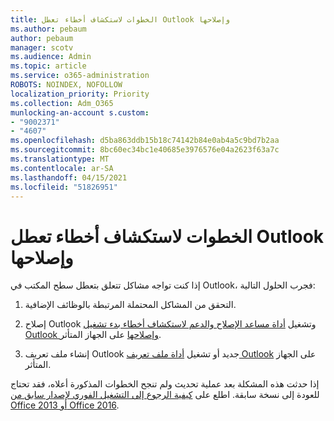 ```yaml
---
title: الخطوات لاستكشاف أخطاء تعطل Outlook وإصلاحها
ms.author: pebaum
author: pebaum
manager: scotv
ms.audience: Admin
ms.topic: article
ms.service: o365-administration
ROBOTS: NOINDEX, NOFOLLOW
localization_priority: Priority
ms.collection: Adm_O365
munlocking-an-account s.custom:
- "9002371"
- "4607"
ms.openlocfilehash: d5ba863ddb15b18c74142b84e0ab4a5c9bd7b2aa
ms.sourcegitcommit: 8bc60ec34bc1e40685e3976576e04a2623f63a7c
ms.translationtype: MT
ms.contentlocale: ar-SA
ms.lasthandoff: 04/15/2021
ms.locfileid: "51826951"
---
```

# <a name="outlook-crash-troubleshooting-steps"></a>الخطوات لاستكشاف أخطاء تعطل Outlook وإصلاحها

إذا كنت تواجه مشاكل تتعلق بتعطل سطح المكتب في Outlook، فجرب الحلول التالية:

1. التحقق من المشاكل المحتملة المرتبطة بالوظائف الإضافية.

2. إصلاح Outlook وتشغيل [أداة مساعد الإصلاح والدعم لاستكشاف أخطاء بدء تشغيل Outlook وإصلاحها](https://aka.ms/SaRA-OutlookWontStart) على الجهاز المتأثر.

3. إنشاء ملف تعريف Outlook جديد أو تشغيل [أداة ملف تعريف Outlook](https://aka.ms/SaRA-OutlookSetupProfile) على الجهاز المتأثر.

إذا حدثت هذه المشكلة بعد عملية تحديث ولم تنجح الخطوات المذكورة أعلاه، فقد تحتاج للعودة إلى نسخة سابقة. اطلع على [كيفية الرجوع إلى التشغيل الفوري لإصدار سابق من Office 2013 أو Office 2016](https://support.microsoft.com/help/2770432).
